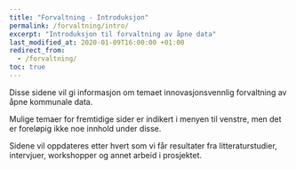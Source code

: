 ```yaml
---
title: "Forvaltning - Introduksjon"
permalink: /forvaltning/intro/
excerpt: "Introduksjon til forvaltning av åpne data"
last_modified_at: 2020-01-09T16:00:00 +01:00
redirect_from:
  - /forvaltning/
toc: true
---
```


Disse sidene vil gi informasjon om temaet innovasjonsvennlig forvaltning av åpne kommunale data. 

Mulige temaer for fremtidige sider er indikert i menyen til venstre, men det er foreløpig ikke noe innhold under disse.

Sidene vil oppdateres etter hvert som vi får resultater fra litteraturstudier, intervjuer, workshopper og annet arbeid i prosjektet.